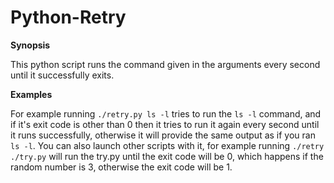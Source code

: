 # Python-Retry

**Synopsis**

This python script runs the command given in the arguments every second until it successfully exits.

**Examples**

For example running `./retry.py ls -l` tries to run the `ls -l` command, and if it's
exit code is other than 0 then it tries to run it again every second until it runs
successfully, otherwise it will provide the same output as if you ran `ls -l`. You can
also launch other scripts with it, for example running `./retry ./try.py` will run the 
try.py until the exit code will be 0, which happens if the random number is 3, otherwise
the exit code will be 1.
